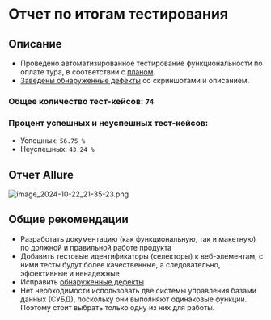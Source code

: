 # Отчет по итогам тестирования

## Описание

- Проведено автоматизированное тестирование функциональности по оплате тура, в соответствии
  с [планом](https://github.com/Wassupjes/DiplomQA/blob/main/Reports/Plan.md).
- [Заведены обнаруженные дефекты](https://github.com/Wassupjes/DiplomQA/issues) со скриншотами и описанием.

### Общее количество тест-кейсов: ```74```

### Процент успешных и неуспешных тест-кейсов:

- Успешных: ```56.75 %```
- Неуспешных: ```43.24 %```

## Отчет Allure

![image_2024-10-22_21-35-23.png](..%2F..%2F..%2F..%2F%C0%EB%E5%EA%F1%E5%E9%2FOneDrive%2F%D0%E0%E1%EE%F7%E8%E9%20%F1%F2%EE%EB%2Fimage_2024-10-22_21-35-23.png)

## Общие рекомендации

- Разработать документацию (как функциональную, так и макетную) по должной и правильной работе продукта
- Добавить тестовые идентификаторы (селекторы) к веб-элементам, с ними тесты будут более качественные, а следовательно,
  эффективные и ненадежные
- Исправить [обнаруженные дефекты](https://github.com/yalosyash/qa-diploma/issues)
- Нет необходимости использовать две системы управления базами данных (СУБД), поскольку они выполняют одинаковые
  функции. Поэтому стоит выбрать только одну из них для работы.